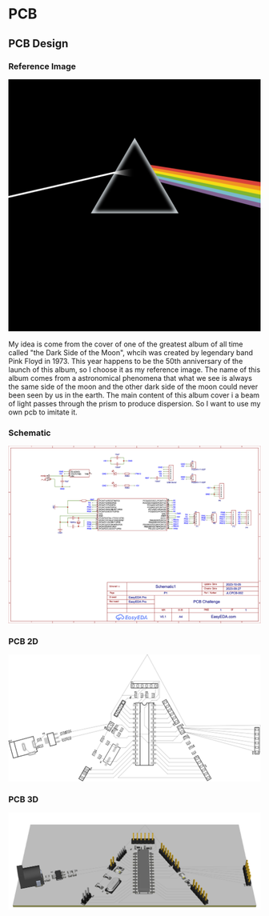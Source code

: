 # PCB

## PCB Design

### Reference Image

![the dark side of the moon](./images/TheDarkSideOfTheMoon.png)

My idea is come from the cover of one of the greatest album of all time called "the Dark Side of the Moon", whcih was created by legendary band Pink Floyd in 1973. This year happens to be the 50th anniversary of the launch of this album, so I choose it as my reference image. The name of this album comes from a astronomical phenomena that what we see is always the same side of the moon and the other dark side of the moon could never been seen by us in the earth. The main content of this album cover i a beam of light passes through the prism to produce dispersion. So I want to use my own pcb to imitate it.

### Schematic

![Schematic](./images/Schematic.png)

### PCB 2D

![PCB2D](./images/PCB2D.png)

### PCB 3D

![PCB3D](./images/PCB3D.png)
